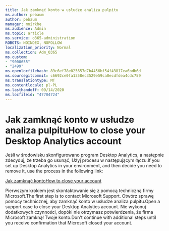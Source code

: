 ```yaml
---
title: Jak zamknąć konto w usłudze analiza pulpitu
ms.author: pebaum
author: pebaum
manager: mnirkhe
ms.audience: Admin
ms.topic: article
ms.service: o365-administration
ROBOTS: NOINDEX, NOFOLLOW
localization_priority: Normal
ms.collection: Adm_O365
ms.custom:
- "9000655"
- "2499"
ms.openlocfilehash: 89c6ef78e025657d7b4456bf54f43817ea6bdb6d
ms.sourcegitcommit: c6692ce0fa1358ec3529e59ca0ecdfdea4cdc759
ms.translationtype: MT
ms.contentlocale: pl-PL
ms.lasthandoff: 09/14/2020
ms.locfileid: "47704724"
---
```

# <a name="how-to-close-your-desktop-analytics-account"></a><span data-ttu-id="17d82-102">Jak zamknąć konto w usłudze analiza pulpitu</span><span class="sxs-lookup"><span data-stu-id="17d82-102">How to close your Desktop Analytics account</span></span>

<span data-ttu-id="17d82-103">Jeśli w środowisku skonfigurowano program Desktop Analytics, a następnie zdecyduj, że trzeba go usunąć, Użyj procesu w następującym łączu:</span><span class="sxs-lookup"><span data-stu-id="17d82-103">If you set up Desktop Analytics in your environment, and then decide you need to remove it, use the process in the following link:</span></span>

[<span data-ttu-id="17d82-104">Jak zamknąć konto</span><span class="sxs-lookup"><span data-stu-id="17d82-104">How to close your account</span></span>](https://docs.microsoft.com/configmgr/desktop-analytics/account-close)

<span data-ttu-id="17d82-105">Pierwszym krokiem jest skontaktowanie się z pomocą techniczną firmy Microsoft.</span><span class="sxs-lookup"><span data-stu-id="17d82-105">The first step is to contact Microsoft Support.</span></span> <span data-ttu-id="17d82-106">Otwórz sprawę pomocy technicznej, aby zamknąć konto w usłudze analiza pulpitu.</span><span class="sxs-lookup"><span data-stu-id="17d82-106">Open a support case to close your Desktop Analytics account.</span></span> <span data-ttu-id="17d82-107">Nie wykonuj dodatkowych czynności, dopóki nie otrzymasz potwierdzenia, że firma Microsoft zamknął Twoje konto.</span><span class="sxs-lookup"><span data-stu-id="17d82-107">Don't continue with additional steps until you receive confirmation that Microsoft closed your account.</span></span>